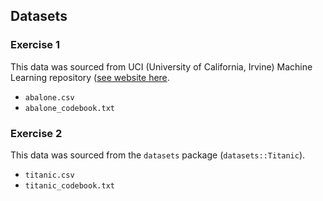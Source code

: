 ## Datasets

### Exercise 1 
This data was sourced from UCI (University of California, Irvine) Machine Learning repository ([see website here](http://archive.ics.uci.edu/ml/datasets/Abalone).

- `abalone.csv`
- `abalone_codebook.txt`

### Exercise 2 
This data was sourced from the `datasets` package (`datasets::Titanic`).

- `titanic.csv`
- `titanic_codebook.txt`

